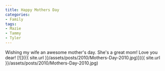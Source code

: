 ```yaml
---
title: Happy Mothers Day
categories:
- Family
tags:
- Mazie
- Tammy
- Tyler
---
```


Wishing my wife an awesome mother's day. She's a great mom! Love you dear!
[![]({{ site.url }}/assets/posts/2010/Mothers-Day-2010.jpg)]({{ site.url }}/assets/posts/2010/Mothers-Day-2010.jpg)
